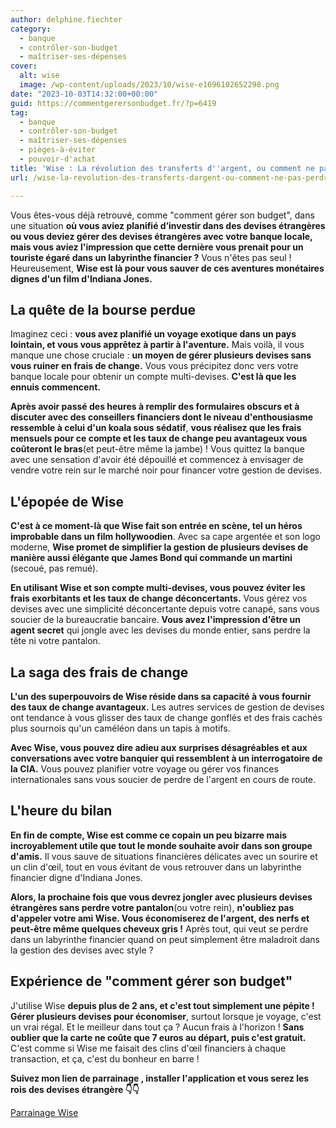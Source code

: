 ```yaml
---
author: delphine.fiechter
category:
  - banque
  - contrôler-son-budget
  - maîtriser-ses-dépenses
cover:
  alt: wise
  image: /wp-content/uploads/2023/10/wise-e1696102652298.png
date: "2023-10-03T14:32:00+00:00"
guid: https://commentgerersonbudget.fr/?p=6419
tag:
  - banque
  - contrôler-son-budget
  - maîtriser-ses-dépenses
  - pièges-à-éviter
  - pouvoir-d'achat
title: 'Wise : La révolution des transferts d''argent, ou comment ne pas perdre son pantalon à l''étranger'
url: /wise-la-revolution-des-transferts-dargent-ou-comment-ne-pas-perdre-son-pantalon-a-letranger/

---
```

Vous êtes-vous déjà retrouvé, comme "comment gérer son budget", dans une situation **où vous aviez planifié d’investir dans des devises étrangères** **ou vous deviez gérer des devises étrangères avec votre banque locale, mais vous aviez l'impression que cette dernière vous prenait pour un touriste égaré dans un labyrinthe financier ?** Vous n'êtes pas seul ! Heureusement, **Wise est là pour vous sauver de ces aventures monétaires dignes d'un film d'Indiana Jones.**

## **La quête de la bourse perdue**

Imaginez ceci : **vous avez planifié un voyage exotique dans un pays lointain, et vous vous apprêtez à partir à l'aventure.** Mais voilà, il vous manque une chose cruciale : **un moyen de gérer plusieurs devises sans vous ruiner en frais de change.** Vous vous précipitez donc vers votre banque locale pour obtenir un compte multi-devises. **C'est là que les ennuis commencent.**

**Après avoir passé des heures à remplir des formulaires obscurs et à discuter avec des conseillers financiers dont le niveau d'enthousiasme ressemble à celui d'un koala sous sédatif**, **vous réalisez que les frais mensuels pour ce compte et les taux de change peu avantageux vous coûteront le bras**(et peut-être même la jambe) ! Vous quittez la banque avec une sensation d'avoir été dépouillé et commencez à envisager de vendre votre rein sur le marché noir pour financer votre gestion de devises.

## **L'épopée de Wise**

**C'est à ce moment-là que Wise fait son entrée en scène, tel un héros improbable dans un film hollywoodien**. Avec sa cape argentée et son logo moderne, **Wise promet de simplifier la gestion de plusieurs devises de manière aussi élégante que James Bond qui commande un martini** (secoué, pas remué).

**En utilisant Wise et son compte multi-devises, vous pouvez éviter les frais exorbitants et les taux de change déconcertants.** Vous gérez vos devises avec une simplicité déconcertante depuis votre canapé, sans vous soucier de la bureaucratie bancaire. **Vous avez l'impression d'être un agent secret** qui jongle avec les devises du monde entier, sans perdre la tête ni votre pantalon.

## **La saga des frais de change**

**L'un des superpouvoirs de Wise réside dans sa capacité à vous fournir des taux de change avantageux.** Les autres services de gestion de devises ont tendance à vous glisser des taux de change gonflés et des frais cachés plus sournois qu'un caméléon dans un tapis à motifs.

**Avec Wise, vous pouvez dire adieu aux surprises désagréables et aux conversations avec votre banquier qui ressemblent à un interrogatoire de la CIA.** Vous pouvez planifier votre voyage ou gérer vos finances internationales sans vous soucier de perdre de l'argent en cours de route.

## **L'heure du bilan**

**En fin de compte, Wise est comme ce copain un peu bizarre mais incroyablement utile que tout le monde souhaite avoir dans son groupe d'amis.** Il vous sauve de situations financières délicates avec un sourire et un clin d'œil, tout en vous évitant de vous retrouver dans un labyrinthe financier digne d'Indiana Jones.

**Alors, la prochaine fois que vous devrez jongler avec plusieurs devises étrangères sans perdre votre pantalon**(ou votre rein), **n'oubliez pas d'appeler votre ami Wise. Vous économiserez de l'argent, des nerfs et peut-être même quelques cheveux gris !** Après tout, qui veut se perdre dans un labyrinthe financier quand on peut simplement être maladroit dans la gestion des devises avec style ?

## Expérience de "comment gérer son budget"

J'utilise Wise **depuis plus de 2 ans, et c'est tout simplement une pépite ! Gérer plusieurs devises pour économiser**, surtout lorsque je voyage, c'est un vrai régal. Et le meilleur dans tout ça ? Aucun frais à l'horizon ! **Sans oublier que la carte ne coûte que 7 euros au départ, puis c'est gratuit.** C'est comme si Wise me faisait des clins d'œil financiers à chaque transaction, et ça, c'est du bonheur en barre !

**Suivez mon lien de parrainage , installer l'application et vous serez les rois des devises étrangère 👇👇**

[Parrainage Wise](https://wise.com/invite/ahpe/delphinekarinef)
